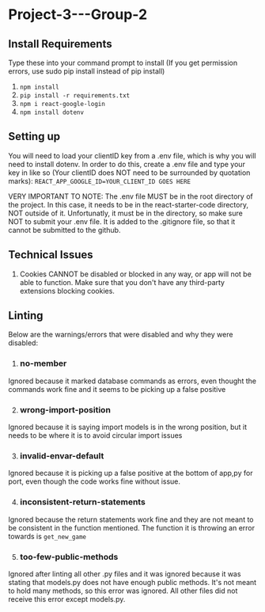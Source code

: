 # Project-3---Group-2

## Install Requirements

Type these into your command prompt to install (If you get permission errors, use sudo pip install instead of pip install)

1. `npm install`
2. `pip install -r requirements.txt`
3. `npm i react-google-login`
4. `npm install dotenv`

## Setting up
You will need to load your clientID key from a .env file, which is why you will need to install dotenv.
In order to do this, create a .env file and type your key in like so (Your clientID does NOT need to be surrounded by quotation marks):
`REACT_APP_GOOGLE_ID=YOUR_CLIENT_ID GOES HERE`

VERY IMPORTANT TO NOTE: The .env file MUST be in the root directory of the project.
In this case, it needs to be in the react-starter-code directory, NOT outside of it.
Unfortunatly, it must be in the directory, so make sure NOT to submit your .env file.
It is added to the .gitignore file, so that it cannot be submitted to the github.


## Technical Issues

1. Cookies CANNOT be disabled or blocked in any way, or app will not be able to function.
Make sure that you don't have any third-party extensions blocking cookies.

## Linting
Below are the warnings/errors that were disabled and why they were disabled:

1. ### no-member
Ignored because it marked database commands as errors, even thought the commands work fine and it seems to be picking up a false positive

2. ### wrong-import-position
Ignored because it is saying import models is in the wrong position, but it needs to be where it is to avoid circular import issues

3. ### invalid-envar-default
Ignored because it is picking up a false positive at the bottom of app,py for port, even though the code works fine without issue.

4. ### inconsistent-return-statements
Ignored because the return statements work fine and they are not meant to be consistent in the function mentioned. The function it is throwing an error towards is `get_new_game`

5. ### too-few-public-methods
Ignored after linting all other .py files and it was ignored because it was stating that models.py does not have enough public methods.
It's not meant to hold many methods, so this error was ignored. All other files did not receive this error except models.py.

